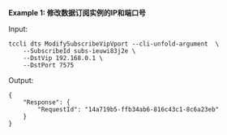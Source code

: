 **Example 1: 修改数据订阅实例的IP和端口号**



Input: 

```
tccli dts ModifySubscribeVipVport --cli-unfold-argument  \
    --SubscribeId subs-ieuwi83j2e \
    --DstVip 192.168.0.1 \
    --DstPort 7575
```

Output: 
```
{
    "Response": {
        "RequestId": "14a719b5-ffb34ab6-816c43c1-8c6a23eb"
    }
}
```

